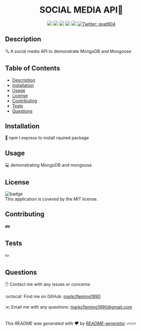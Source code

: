 
   ## <h1 align=center>SOCIAL MEDIA API👋</h1> 
<p align="center">
    <img src="https://img.shields.io/github/repo-size/markcfleming1990/README-generator" />
    <img src="https://img.shields.io/github/languages/top/markcfleming1990/README-generator"  />
    <img src="https://img.shields.io/github/issues/markcfleming1990/README-generator" />
    <img src="https://img.shields.io/github/last-commit/markcfleming1990/README-generator" />
    <IMG SRC = "https://img.shields.io/badge/license-MIT-brightgreen" />
    <a href="https://twitter.com/goat904">
        <img alt="Twitter: goat904" src="https://img.shields.io/twitter/follow/goat904.svg?style=social" target="_blank" />
    </a>
</p>

## Description
🔍 A social media API to demonstrate MongoDB and Mongoose
## Table of Contents
- [Description](#description)
- [Installation](#installation)
- [Usage](#usage)
- [License](#license)
- [Contributing](#contributing)
- [Tests](#tests)
- [Questions](#questions)
## Installation
💾 npm I express to install rquired package
## Usage
💻 demonstrating MongoDB and mongoose 
## License
![badge](https://img.shields.io/badge/license-MIT-brightgreen)
<br />
This application is covered by the MIT license. 
## Contributing
👪 
## Tests
✏️ 
## Questions
✋ Contact me with any issues or concerns<br />
<br />
:octocat: Find me on GitHub: [markcfleming1990](https://github.com/markcfleming1990)<br />
<br />
✉️ Email me with any questions: markcfleming1990@gmail.com<br /><br />

_This README was generated with ❤️ by [README-generator](https://github.com/markcfleming1990/README-generator) 🔥🔥🔥_
